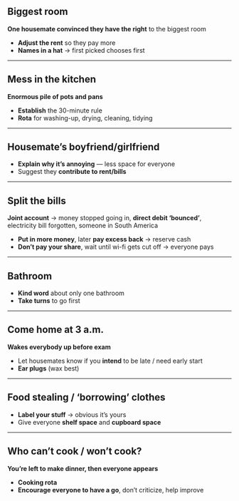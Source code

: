 ## Biggest room
**One housemate convinced they have the right** to the biggest room

- **Adjust the rent** so they pay more
- **Names in a hat** → first picked chooses first

---

## Mess in the kitchen
**Enormous pile of pots and pans**

- **Establish** the 30-minute rule
- **Rota** for washing-up, drying, cleaning, tidying

---

## Housemate’s boyfriend/girlfriend

- **Explain why it’s annoying** — less space for everyone
- Suggest they **contribute to rent/bills**

---

## Split the bills
**Joint account** → money stopped going in, **direct debit ‘bounced’**, electricity bill forgotten, someone in South America

- **Put in more money**, later **pay excess back** → reserve cash
- **Don’t pay your share**, wait until wi-fi gets cut off → everyone pays

---

## Bathroom

- **Kind word** about only one bathroom
- **Take turns** to go first

---

## Come home at 3 a.m.
**Wakes everybody up before exam**

- Let housemates know if you **intend** to be late / need early start
- **Ear plugs** (wax best)

---

## Food stealing / ‘borrowing’ clothes

- **Label your stuff** → obvious it’s yours
- Give everyone **shelf space** and **cupboard space**

---

## Who can’t cook / won’t cook?
**You’re left to make dinner, then everyone appears**

- **Cooking rota**
- **Encourage everyone to have a go**, don’t criticize, help improve